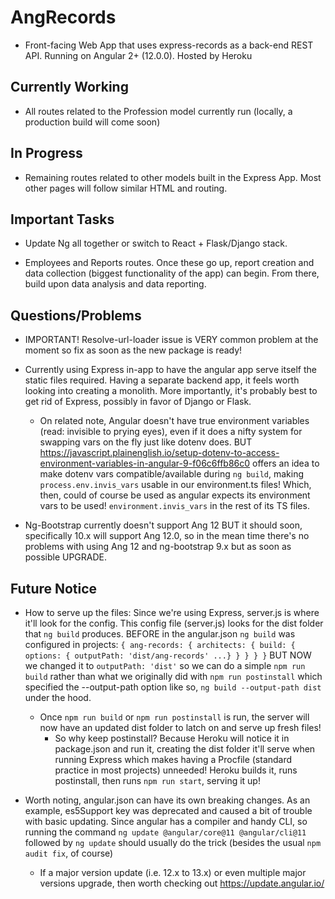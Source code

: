 # AngRecords

- Front-facing Web App that uses express-records as a back-end REST API. Running on Angular 2+ (12.0.0). Hosted by Heroku

## Currently Working

- All routes related to the Profession model currently run (locally, a production build will come soon)

## In Progress

- Remaining routes related to other models built in the Express App. Most other pages will follow similar HTML and routing.

## Important Tasks

- Update Ng all together or switch to React + Flask/Django stack.

- Employees and Reports routes. Once these go up, report creation and data collection (biggest functionality of the app)
can begin. From there, build upon data analysis and data reporting.

## Questions/Problems

- IMPORTANT! Resolve-url-loader issue is VERY common problem at the moment so fix as soon as the new package is ready!

- Currently using Express in-app to have the angular app serve itself the static files required. Having a separate backend
app, it feels worth looking into creating a monolith. More importantly, it's probably best to get rid of Express, possibly in favor of Django or Flask.
    - On related note, Angular doesn't have true environment variables (read: invisible to prying eyes), even if it does a nifty system for swapping vars
      on the fly just like dotenv does. BUT https://javascript.plainenglish.io/setup-dotenv-to-access-environment-variables-in-angular-9-f06c6ffb86c0
      offers an idea to make dotenv vars compatible/available during `ng build`, making `process.env.invis_vars` usable in our environment.ts files!
      Which, then, could of course be used as angular expects its environment vars to be used! `environment.invis_vars` in the rest of its TS files.

- Ng-Bootstrap currently doesn't support Ang 12 BUT it should soon, specifically 10.x will support Ang 12.0, so in the mean time there's no problems with using Ang 12 and ng-bootstrap 9.x but as soon as possible UPGRADE.

## Future Notice

- How to serve up the files: Since we're using Express, server.js is where it'll look for the config. This config file (server.js) looks for the dist folder that `ng build` produces. BEFORE in the angular.json `ng build` was configured in projects: `{ ang-records: { architects: { build: { options: { outputPath: 'dist/ang-records' ...} } } } }` BUT NOW we changed it to `outputPath: 'dist'` so we can do a simple `npm run build` rather than what we originally did with `npm run postinstall` which specified the --output-path option like so, `ng build --output-path dist` under the hood.
    - Once `npm run build` or `npm run postinstall` is run, the server will now have an updated dist folder to latch on and serve up fresh files!
        - So why keep postinstall? Because Heroku will notice it in package.json and run it, creating the dist folder it'll serve when running Express
          which makes having a Procfile (standard practice in most projects) unneeded! Heroku builds it, runs postinstall, then runs `npm run start`, serving it up!

- Worth noting, angular.json can have its own breaking changes. As an example, es5Support key was deprecated and caused a bit of trouble with basic updating. Since angular has a compiler and handy CLI, so running the command `ng update @angular/core@11 @angular/cli@11` followed by `ng update` should usually do the trick (besides the usual `npm audit fix`, of course)
    - If a major version update (i.e. 12.x to 13.x) or even multiple major versions upgrade, then worth checking out https://update.angular.io/
